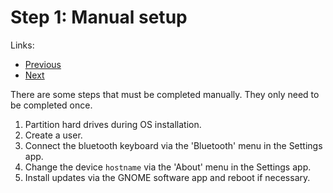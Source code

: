 # Step 1: Manual setup

Links:

- [Previous](../README.md)
- [Next](./02-AcquireRepo.md)

There are some steps that must be completed manually. They only need to be completed once.

1. Partition hard drives during OS installation.
2. Create a user.
3. Connect the bluetooth keyboard via the 'Bluetooth' menu in the Settings app.
4. Change the device `hostname` via the 'About' menu in the Settings app.
5. Install updates via the GNOME software app and reboot if necessary.
